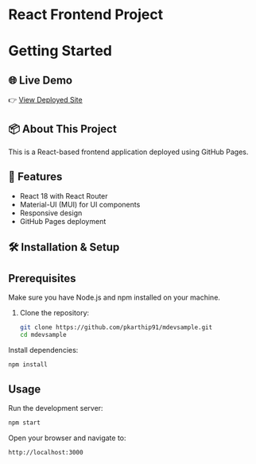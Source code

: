 # React Frontend Project

# Getting Started

## 🌐 Live Demo
👉 [View Deployed Site](https://pkarthip91.github.io/mdevsample)

## 📦 About This Project
This is a React-based frontend application deployed using GitHub Pages.

## 🚀 Features
- React 18 with React Router  
- Material-UI (MUI) for UI components  
- Responsive design  
- GitHub Pages deployment  

## 🛠️ Installation & Setup
## Prerequisites
Make sure you have Node.js and npm installed on your machine.


1. Clone the repository:  
   ```sh
   git clone https://github.com/pkarthip91/mdevsample.git
   cd mdevsample

Install dependencies:

```bash
npm install
```

## Usage
Run the development server:

```bash
npm start
```

Open your browser and navigate to:

```
http://localhost:3000
```

